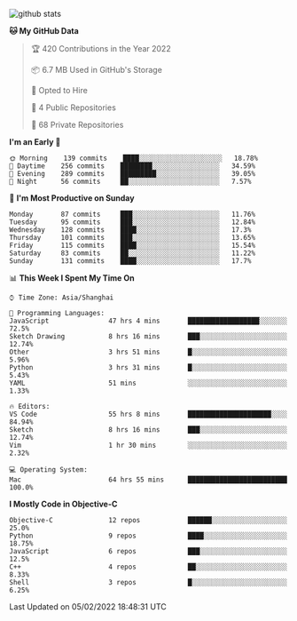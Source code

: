 
![github stats](https://github-readme-stats.vercel.app/api?username=ChesterYue&show_icons=true&count_private=true)

<!-- ![wakatime](https://github-readme-stats.vercel.app/api/wakatime?username=ChesterYue&layout=compact) -->

<!-- ![wakatime](https://github-readme-stats.vercel.app/api/top-langs/?username=ChesterYue&layout=compact) -->

<!--START_SECTION:waka-->
**🐱 My GitHub Data** 

> 🏆 420 Contributions in the Year 2022
 > 
> 📦 6.7 MB Used in GitHub's Storage 
 > 
> 💼 Opted to Hire
 > 
> 📜 4 Public Repositories 
 > 
> 🔑 68 Private Repositories  
 > 
**I'm an Early 🐤** 

```text
🌞 Morning    139 commits    ████░░░░░░░░░░░░░░░░░░░░░   18.78% 
🌆 Daytime    256 commits    ████████░░░░░░░░░░░░░░░░░   34.59% 
🌃 Evening    289 commits    █████████░░░░░░░░░░░░░░░░   39.05% 
🌙 Night      56 commits     ██░░░░░░░░░░░░░░░░░░░░░░░   7.57%

```
📅 **I'm Most Productive on Sunday** 

```text
Monday       87 commits     ███░░░░░░░░░░░░░░░░░░░░░░   11.76% 
Tuesday      95 commits     ███░░░░░░░░░░░░░░░░░░░░░░   12.84% 
Wednesday    128 commits    ████░░░░░░░░░░░░░░░░░░░░░   17.3% 
Thursday     101 commits    ███░░░░░░░░░░░░░░░░░░░░░░   13.65% 
Friday       115 commits    ████░░░░░░░░░░░░░░░░░░░░░   15.54% 
Saturday     83 commits     ██░░░░░░░░░░░░░░░░░░░░░░░   11.22% 
Sunday       131 commits    ████░░░░░░░░░░░░░░░░░░░░░   17.7%

```


📊 **This Week I Spent My Time On** 

```text
⌚︎ Time Zone: Asia/Shanghai

💬 Programming Languages: 
JavaScript               47 hrs 4 mins       ██████████████████░░░░░░░   72.5% 
Sketch Drawing           8 hrs 16 mins       ███░░░░░░░░░░░░░░░░░░░░░░   12.74% 
Other                    3 hrs 51 mins       █░░░░░░░░░░░░░░░░░░░░░░░░   5.96% 
Python                   3 hrs 31 mins       █░░░░░░░░░░░░░░░░░░░░░░░░   5.43% 
YAML                     51 mins             ░░░░░░░░░░░░░░░░░░░░░░░░░   1.33%

🔥 Editors: 
VS Code                  55 hrs 8 mins       █████████████████████░░░░   84.94% 
Sketch                   8 hrs 16 mins       ███░░░░░░░░░░░░░░░░░░░░░░   12.74% 
Vim                      1 hr 30 mins        ░░░░░░░░░░░░░░░░░░░░░░░░░   2.32%

💻 Operating System: 
Mac                      64 hrs 55 mins      █████████████████████████   100.0%

```

**I Mostly Code in Objective-C** 

```text
Objective-C              12 repos            ██████░░░░░░░░░░░░░░░░░░░   25.0% 
Python                   9 repos             ████░░░░░░░░░░░░░░░░░░░░░   18.75% 
JavaScript               6 repos             ███░░░░░░░░░░░░░░░░░░░░░░   12.5% 
C++                      4 repos             ██░░░░░░░░░░░░░░░░░░░░░░░   8.33% 
Shell                    3 repos             █░░░░░░░░░░░░░░░░░░░░░░░░   6.25%

```



 Last Updated on 05/02/2022 18:48:31 UTC
<!--END_SECTION:waka-->